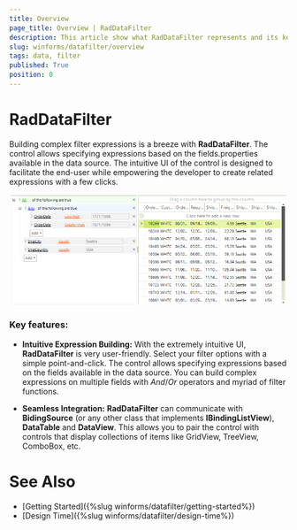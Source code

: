```yaml
---
title: Overview
page_title: Overview | RadDataFilter
description: This article show what RadDataFilter represents and its key features. 
slug: winforms/datafilter/overview
tags: data, filter
published: True
position: 0
---
```


# RadDataFilter

Building complex filter expressions is a breeze with __RadDataFilter__. The control allows specifying expressions based on the fields.properties available in the data source. The intuitive UI of the control is designed to facilitate the end-user while empowering the developer to create related expressions with a few clicks.

![data-filter-overview 001](images/data-filter-overview001.png)

### Key features:

* __Intuitive Expression Building:__  With the extremely intuitive UI, **RadDataFilter** is very user-friendly. Select your filter options with a simple point-and-click. The control allows specifying expressions based on the  fields available in the data source. You can build complex expressions on multiple fields with *And*/*Or* operators and myriad of filter functions.

* __Seamless Integration:__ **RadDataFilter** can communicate with __BidingSource__ (or any other class that implements **IBindingListView**), __DataTable__ and __DataView__. This allows you to pair the control with controls that display collections of items like GridView, TreeView, ComboBox, etc. 

# See Also

* [Getting Started]({%slug winforms/datafilter/getting-started%})
* [Design Time]({%slug winforms/datafilter/design-time%})